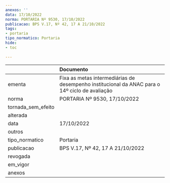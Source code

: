 ```yaml
---
anexos: ''
data: 17/10/2022
norma: PORTARIA Nº 9530, 17/10/2022
publicacao: BPS V.17, Nº 42, 17 A 21/10/2022
tags:
- portaria
tipo_normatico: Portaria
hide: 
- toc 
 
---
```


|                    | Documento                                                                                      |
|:-------------------|:-----------------------------------------------------------------------------------------------|
| ementa             | Fixa as metas intermediárias de desempenho institucional da ANAC para o 14º ciclo de avaliação |
| norma              | PORTARIA Nº 9530, 17/10/2022                                                                   |
| tornada_sem_efeito |                                                                                                |
| alterada           |                                                                                                |
| data               | 17/10/2022                                                                                     |
| outros             |                                                                                                |
| tipo_normatico     | Portaria                                                                                       |
| publicacao         | BPS V.17, Nº 42, 17 A 21/10/2022                                                               |
| revogada           |                                                                                                |
| em_vigor           |                                                                                                |
| anexos             |                                                                                                |